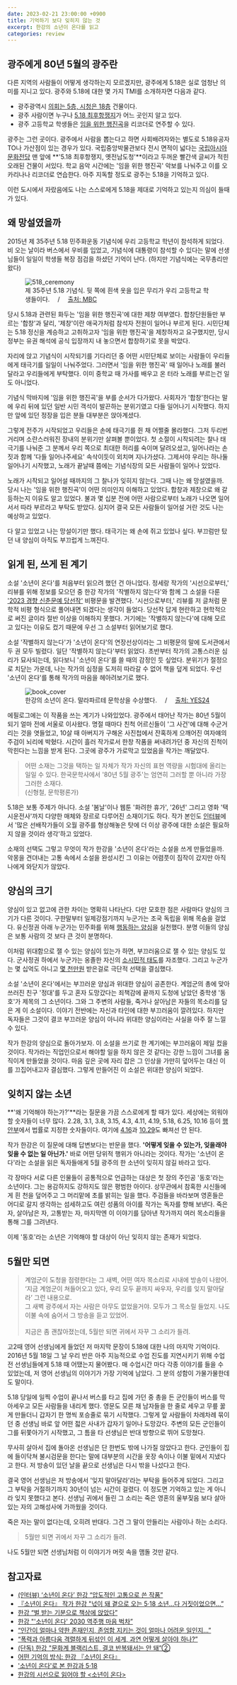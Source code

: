 ```yaml
---
date: 2023-02-21 23:00:00 +0900
title: 기억하기 보다 잊히지 않는 것
excerpt: 한강의 소년이 온다를 읽고
categories: review
---
```


## 광주에게 80년 5월의 광주란

다른 지역의 사람들이 어떻게 생각하는지 모르겠지만, 광주에게 5.18은 실로
엄청난 의미를 지니고 있다. 광주와 5.18에 대한 몇 가지 TMI를 소개하자면 다음과
같다.

* 광주광역시 [의회는 5층, 시청은 18층](https://www.gwangju.go.kr/contentsView.do?pageId=www163) 건물이다.
* 광주 사람이면 누구나 [5.18 최후항쟁지](https://ko.wikipedia.org/wiki/광주_전라남도청_구_본관)가 어느 곳인지 알고 있다.
* 광주 고등학교 학생들은 [임을 위한 행진곡](https://ko.wikipedia.org/wiki/임을_위한_행진곡)을 리코더로 연주할 수 있다.

광주는 그런 곳이다. 광주에서 사람을 뽑는다고 하면 사회배려자와는 별도로
5.18유공자 TO나 가산점이 있는 경우가 있다. 국립중앙박물관보다 전시 면적이
넓다는 [국립아시아문화전당](https://www.acc.go.kr) 맨 앞에 **'5.18 최후항쟁지,
옛전남도청'**이라고 두꺼운 빨간색 글씨가 적힌 오래된 건물이 서있다. 학교 음악
시간에는 '임을 위한 행진곡' 악보를 나눠주고 이를 오카리나나 리코더로 연습한다.
아주 지독할 정도로 광주는 5.18을 기억하고 있다.

이런 도시에서 자랐음에도 나는 스스로에게 5.18을 제대로 기억하고 있는지 의심이
들때가 있다.

## 왜 망설였을까

2015년 제 35주년 5.18 민주화운동 기념식에 우리 고등학교 학년이 참석하게
되었다. 비 오는 날이라 버스에서 우비를 입었고, 기념식에 대통령이 참석할 수
있다는 말에 선생님들이 일일이 학생들 복장 점검을 하셨던 기억이 난다. (하지만
기념식에는 국무총리만 왔다)

<figure>
  <img src="https://i.imgur.com/dwNJiBb.jpg"
       alt="518_ceremony">
  <figcaption>
    제 35주년 5.18 기념식. 뒷 쪽에 흰색 옷을 입은 무리가 우리 고등학교 학생들이다.
    &emsp;/&emsp;
    <a href="https://imnews.imbc.com/replay/newsflash/3699909_29233.html">
      출처: MBC
    </a>
  </figcaption>
</figure>

당시 5.18과 관련된 화두는 '임을 위한 행진곡'에 대한 제창 여부였다.
합창단원들만 부르는 '합창'과 달리, '제창'이란 애국가처럼 참석자 전원이 일어나
부르게 된다. 시민단체는 5.18 정신을 계승하고 고취하고자 '임을 위한 행진곡'을
제창하자고 요구했지만, 당시 정부는 유권 해석에 공식 입장까지 내 놓으면서
합창하기로 못을 박았다.

자리에 앉고 기념식이 시작되기를 기다리던 중 어떤 시민단체로 보이는 사람들이
우리들에게 태극기를 일일이 나눠주었다. 그러면서 '임을 위한 행진곡' 때 일어나
노래를 불러달라고 우리들에게 부탁했다. 이미 중학교 때 가사를 배우고 온 터라
노래를 부르는건 일도 아니었다.

기념식 막바지에 '임을 위한 행진곡'을 부를 순서가 다가왔다. 사회자가
'합창'한다는 말에 우리 뒤에 있던 일반 시민 객석이 발끈하는 분위기였고 다들
일어나기 시작했다. 하지만 앞에 있던 정장을 입은 분들 대부분은 앉아계셨다.

그렇게 전주가 시작되었고 우리들은 손에 태극기를 쥔 채 어쩔줄 몰라했다. 그저
두리번 거리며 소란스러워진 장내의 분위기만 살펴볼 뿐이었다. 첫 소절이
시작되려는 찰나 태극기를 나눠준 그 분께서 우리 쪽으로 최대한 허리를 숙이며
달려오셨고, 일어나라는 손짓과 함께 '다들 일어나주세요' 속삭이듯이 외치며
지나가셨다. 그제서야 우리는 하나둘 일어나기 시작했고, 노래가 끝날때 쯤에는
기념식장의 모든 사람들이 일어나 있었다.

노래가 시작되고 일어설 때까지의 그 찰나가 잊히지 않는다. 그때 나는 왜
망설였을까. 당시 나는 '임을 위한 행진곡'이 어떤 의미인지 이해하고 있었다.
합창과 제창으로 왜 갈등하는지 이유도 알고 있었다. 불과 몇 십분 전에 어떤
사람으로부터 노래가 나오면 일어서서 따라 부르라고 부탁도 받았다. 심지어 결국
모든 사람들이 일어설 거란 것도 나는 예상하고 있었다.

다 알고 있었고 나는 망설이기만 했다. 태극기는 왜 손에 쥐고 있었나 싶다.
부끄럼만 탔던 내 양심이 아직도 부끄럽게 느껴진다.

## 읽게 된, 쓰게 된 계기

소설 '소년이 온다'를 처음부터 읽으려 했던 건 아니었다. 정세랑 작가의
'시선으로부터,' 리뷰를 위해 정보를 모으던 중 한강 작가의 '작별하지
않는다'와 함께 그 소설을 다룬 ['2023 경향 신춘문예 당선작'](https://m.khan.co.kr/culture/culture-general/article/202301022147005/amp)
비평문을 발견했다. '시선으로부터,' 리뷰를 저 글처럼 문학적 비평 형식으로
풀어내면 되겠다는 생각이 들었다. 당선작 답게 현란하고 현학적으로 써진 글이라
절반 이상을 이해하지 못했다. 거기에는 '작별하지 않는다'에 대해 모르고 있다는
이유도 컸기 때문에 우선 그 소설부터 읽어보기로 했다.

소설 '작별하지 않는다'가 '소년이 온다'의 연장선상이라는 그 비평문의 말에
도서관에서 두 권 모두 빌렸다. 일단 '작별하지 않는다'부터 읽었다. 초반부터
작가의 고통스러운 심리가 묘사되는데, 읽다보니 '소년이 온다'를 쓸 때의 감정인
듯 싶었다. 분위기가 절정으로 치닫는 가운데, 나는 작가의 심정을 도저히 따라갈 수
없어 책을 덮게 되었다. 우선 '소년이 온다'를 통해 작가의 마음을 헤아려보기로
했다.

<figure>
  <img src="https://i.imgur.com/fTQcKId.png"
       alt="book_cover">
  <figcaption>
    한강의 소년이 온다. 말라파르테 문학상을 수상했다.
    &emsp;/&emsp;
    <a href="http://www.yes24.com/Product/Goods/13137546">
      출처: YES24
    </a>
  </figcaption>
</figure>

에필로그에는 이 작품을 쓰는 계기가 나와있었다. 광주에서 태어난 작가는 80년
5월이 되기 얼마 전에 서울로 이사왔다. 명절 때마다 친척 어르신들이 '그 사건'에
대해 수군거리는 것을 엿들었고, 10살 때 아버지가 구해온 사진첩에서 잔혹하게
으깨어진 여자얘의 주검이 뇌리에 박혔다. 시간이 흘러 작가로서 한창 작품을
써내려가던 중 자신의 진척이 막힌다는 느낌을 받게 된다. 그곳에 광주가 가로막고
있었음을 작가는 깨달았다.

> 어떤 소재는 그것을 택하는 일 자체가 작가 자신의 표현 역량을 시험대에 올리는
> 일일 수 있다. 한국문학사에서 '80년 5월 광주'는 엄연히 그러할 뿐 아니라 가장
> 그러한 소재다.  
> (신형철, 문학평론가)

5.18은 보통 주제가 아니다. 소설 '봄날'이나 웹툰 '화려한 휴가', '26년' 그리고
영화 '택시운전사'까지 다양한 매체와 장르로 다루어진 소재이기도 하다. 작가
본인도 [인터뷰](https://www.weeklyseoul.net/news/articleView.html?idxno=33600)에서
'많은 선배작가들이 오월 광주를 형상해놓은 탓에 더 이상 광주에 대한 소설은
필요하지 않을 것이라 생각'하고 있었다. 

소재의 선택도 그렇고 무엇이 작가 한강을 '소년이 온다'라는 소설을 쓰게
만들었을까. 악몽을 견뎌내는 고통 속에서 소설을 완성시킨 그 이유는 어렴풋이
짐작이 갔지만 아직 나에게 와닫지가 않았다.

## 양심의 크기

양심이 있고 없고에 관한 차이는 명확히 나타난다. 다만 모호한 점은 사람마다
양심의 크기가 다른 것이다. 구한말부터 일제강점기까지 누군가는 조국 독립을 위해
목숨을 걸었다. 유신정권 아래 누군가는 민주화를 위해 [행동하는 양심](https://www.yna.co.kr/view/AKR20200817023500004)을 실천했다.
분명 이들의 양심은 보통 사람의 것 보다 큰 것이 분명하다.

이처럼 위대함으로 잴 수 있는 양심이 있는가 하면, 부끄러움으로 잴 수 있는
양심도 있다. 군사정권 하에서 누군가는 옹졸한 자신의 [소시민적 태도](https://m.blog.naver.com/lby56/220928177983)를
자조했다. 그리고 누군가는 몇 십억도 아니고 [몇 천만원](https://ko.wikipedia.org/wiki/노회찬) 받은걸로 극단적 선택을
결심했다.

소설 '소년이 온다'에서는 부끄러운 양심과 위대한 양심이 공존한다. 계엄군의 총에
맞아 쓰러진 친구 '정대'를 두고 혼자 도망갔다는 죄책감에 끝까지 도청에 남았던
중학생 '동호'가 제목의 그 소년이다. 그와 그 주변의 사람들, 죽거나 살아남은
자들의 목소리를 담은 게 이 소설이다. 이야기 전반에는 자신과 타인에 대한
부끄러움이 깔려있다. 하지만 독자들은 그것이 결코 부끄러운 양심이 아니라 위대한
양심이라는 사실을 아주 잘 느낄 수 있다.

작가 한강의 양심으로 돌아가보자. 이 소설을 쓰기로 한 계기에는 부끄러움이 제일
컸을 것이다. 작가라는 직업인으로서 해야할 일을 하지 않은 것 같다는 강한 느낌이
그녀를 움직이게 만들었을 것이다. 마음 깊은 곳에 자리 잡은 그 인상을 가만히
덮어두는 대신 이를 끄집어내고자 결심했다. 그렇게 만들어진 이 소설은 위대한
양심이 되었다.

## 잊히지 않는 소년

**'왜 기억해야 하는가?'**라는 질문을 가끔 스스로에게 할 때가 있다. 세상에는
외워야 할 숫자들이 너무 많다. 2.28, 3.1, 3.8, 3.15, 4.3, 4.11, 4.19, 5.18,
6.25, 10.16 등이 [행안부](https://www.mois.go.kr/chd/sub/a05/feteDay/screen.do)에서
법률로 지정한 숫자들이다. 여기에 [4.16](https://ko.wikipedia.org/wiki/세월호_침몰_사고)과
[10.29](https://ko.wikipedia.org/wiki/이태원_압사_사고)도 빠져선 안 된다.

작가 한강은 이 질문에 대해 답변보다는 반문을 했다. **'어떻게 잊을 수 있는가,
잊을래야 잊을 수 없는 일 아닌가.'** 바로 어떤 당위적 행위가 아니라는 것이다.
작가는 '소년이 온다'라는 소설을 읽은 독자들애게 5월 광주의 한 소년이 잊히지
않길 바라고 있다.

각 장마다 서로 다른 인물들이 공통적으로 언급하는 대상은 첫 장의 주인공
'동호'라는 소년이다. 그는 용감하지도 강하지도 않은 평범한 아이다. 상무관에서
참혹한 시신들에게 흰 천을 덮어주고 그 머리맡에 초를 밝히는 일을 했다. 주검들을
바라보며 영혼들은 어디로 갈지 생각하는 섬세하고도 여린 성품의 아이를 작가는
독자를 향해 보낸다. 죽은 자, 살아남은 자, 고통받는 자, 마지막엔 이 이야기를
담아낸 작가까지 여러 목소리들을 통해 그를 그려낸다. 

이제 '동호'라는 소년은 기억해야 할 대상이 아닌 잊히지 않는 존재가 되었다.

## 5월만 되면

> 계엄군이 도청을 점령한다는 그 새벽, 어떤 여자 목소리로 시내에 방송이 나왔어.  
> ‘지금 계엄군이 쳐들어오고 있다, 우리 모두 끝까지 싸우자, 우리를 잊지
> 말아달라’ 그런 내용으로.  
> 그 새벽 광주에서 자는 사람은 아무도 없었을거야. 모두가 그 목소릴 들었지.
> 나도 이불 속에 숨어서 그 방송을 듣고 있었어.<br><br> 
> 지금은 좀 괜찮아졌는데, 5월만 되면 귀에서 자꾸 그 소리가 들려.

고2때 영어 선생님에게 들었던 저 마지막 문장이 5.18에 대한 나의 마지막
기억이다. 2016년 5월 18일 그 날 우리 반은 아주 지능적으로 수업 진도를
지연시키기 위해 수업 전 선생님들에게 5.18 때 어땠는지 물어봤다. 매 수업시간
마다 각종 이야기를 들을 수 있었는데, 저 영어 선생님의 이야기가 가장 기억에
남았다. 그 분의 성함이 가물가물한데도 말이다.

5.18 당일에 일찍 수업이 끝나서 버스를 타고 집에 가던 중 총을 든 군인들이
버스를 막아세우고 모든 사람들을 내리게 했다. 영문도 모른 채 남자들을 한 줄로
세우고 무릎 꿇게 만들더니 갑자기 한 명씩 포승줄로 묶기 시작했다. 그렇게 앞
사람들이 차례차례 묶이던 중 선생님 바로 앞 어떤 젋은 사내가 갑자기 일어나
도망갔다. 주변의 모든 군인들이 그를 뒤쫓아가기 시작했고, 그 틈을 타 선생님은
반대 방향으로 뛰어 도망쳤다.

무사히 살아서 집에 돌아온 선생님은 단 한번도 밖에 나가질 않았다고 한다.
군인들이 집에 들이닥쳐 불시검문을 한다는 말에 대부분의 시간을 옷장 속이나 이불
밑에서 지냈다고 한다. 저 방송이 있던 날을 끝으로 선생님은 다시 밖을 나섰다고
한다.

결국 영어 선생님은 저 방송에서 '잊지 말아달라'라는 부탁을 들어주게 되었다.
그리고 그 부탁을 거절하기까지 30년이 넘는 시간이 걸렸다. 이 정도면 기억하고
있는 게 아니라 잊지 못했다고 본다. 선생님 귀에서 들린 그 소리는 죽은 영혼의
울부짖음 보다 살아있는 자의 고해성사에 가까웠을 것이다.

죽은 자는 말이 없다는데, 오히려 반대다. 그건 그 말이 안들리는 사람이나 하는
소리다.

> 5월만 되면 귀에서 자꾸 그 소리가 들려.

나도 5월만 되면 선생님처럼 이 이야기가 머릿 속을 맴돌 것만 같다.

## 참고자료

- [(인터뷰) ‘소년이 온다’ 한강 “압도적인 고통으로 쓴 작품”](https://news.kbs.co.kr/news/view.do?ncd=5313630)
- [『소년이 온다』 작가 한강 "넋이 돼 곁으로 오는 5·18 소년...다 거짓이었으면…”](http://www.readersnews.com/news/articleView.html?idxno=75185)
- [한강 “벌 받는 기분으로 책상에 앉았다”](http://ch.yes24.com/Article/View/25422)
- [한강 "'소년이 온다' 2030 역주행 마음 벅차”](https://www.edaily.co.kr/news/read?newsId=01292326625961784&mediaCodeNo=257)
- [“인간이 얼마나 약한 존재인지, 존엄함 지키는 것이 얼마나 어려운 일인지…”](https://www.weeklyseoul.net/news/articleView.html?idxno=33600)
- [“폭력과 아름다움 격렬하게 뒤섞인 이 세계, 과연 어떻게 살아야 하나?”](http://www.weeklyseoul.net/news/articleView.html?idxno=33605)
- [(단독) 한강 "문화계 블랙리스트, 결코 반복돼서는 안 돼”②](https://www.yna.co.kr/view/AKR20180129088200005)
- [어떤 기억의 방식: 한강 『소년이 온다』](https://magazine.changbi.com/어떤-기억의-방식-한강-『소년이-온다』/?cat=476)
- ['소년이 온다'로 본 한강과 5·18](https://m.khan.co.kr/culture/book/article/201605181049001)
- [한강의 시선으로 읽어야 할 \<소년이 온다\>](http://www.ohmynews.com/NWS_Web/View/at_pg.aspx?CNTN_CD=A0002214833)
